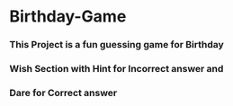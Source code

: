 # Birthday-Game

### This Project is a fun guessing game for Birthday
### Wish Section with  Hint for Incorrect answer and 
###                    Dare for Correct answer
